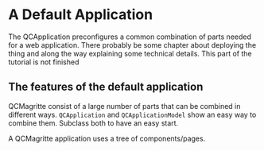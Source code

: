 # A Default Application

The QCApplication preconfigures a common combination of parts needed for
a web application. There probably be some chapter about deploying the
thing and along the way explaining some technical details. This part of
the tutorial is not finished

## The features of the default application

QCMagritte consist of a large number of parts that can be combined in
different ways. `QCApplication` and `QCApplicationModel` show an easy way to
combine them. Subclass both to have an easy start.

A QCMagritte application uses a tree of components/pages.

